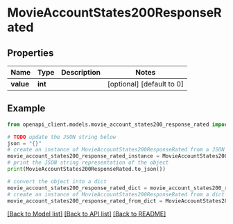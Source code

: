 # MovieAccountStates200ResponseRated


## Properties

Name | Type | Description | Notes
------------ | ------------- | ------------- | -------------
**value** | **int** |  | [optional] [default to 0]

## Example

```python
from openapi_client.models.movie_account_states200_response_rated import MovieAccountStates200ResponseRated

# TODO update the JSON string below
json = "{}"
# create an instance of MovieAccountStates200ResponseRated from a JSON string
movie_account_states200_response_rated_instance = MovieAccountStates200ResponseRated.from_json(json)
# print the JSON string representation of the object
print(MovieAccountStates200ResponseRated.to_json())

# convert the object into a dict
movie_account_states200_response_rated_dict = movie_account_states200_response_rated_instance.to_dict()
# create an instance of MovieAccountStates200ResponseRated from a dict
movie_account_states200_response_rated_from_dict = MovieAccountStates200ResponseRated.from_dict(movie_account_states200_response_rated_dict)
```
[[Back to Model list]](../README.md#documentation-for-models) [[Back to API list]](../README.md#documentation-for-api-endpoints) [[Back to README]](../README.md)


